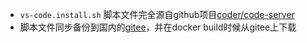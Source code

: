 * `vs-code.install.sh` 脚本文件完全源自github项目[coder/code-server](https://github.com/coder/code-server)
* 脚本文件同步备份到国内的[gitee](https://gitee.com/itlantu/my-docker-resources/tree/master/resources)，并在docker build时候从gitee上下载
